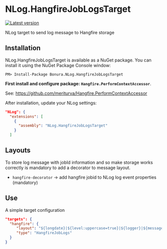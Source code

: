 # NLog.HangfireJobLogsTarget

[![Latest version](https://img.shields.io/nuget/v/Bonura.NLog.HangfireJobLogsTarget.svg)](https://www.nuget.org/packages?q=Bonura.NLog.HangfireJobLogsTarget)

NLog target to send log message to Hangfire storage

Installation
-------------

NLog.HangfireJobLogsTarget is available as a NuGet package. You can install it using the NuGet Package Console window:

```
PM> Install-Package Bonura.NLog.HangfireJobLogsTarget
```

**First install and configure package: `Hangfire.PerformContextAccessor`**.

See: https://github.com/meriturva/Hangfire.PerformContextAccessor

After installation, update your NLog settings:

```json
"NLog": {
  "extensions": [
    {
      "assembly": "NLog.HangfireJobLogsTarget"
    }
  ]
```

Layouts
-------------
To store log message with jobId information and so make storage works correctly is mandatory to add a decorator to message layout.
* `hangfire-decorator` -> add hangfire jobid to NLog log event properties (mandatory)

Use
-------------
A simple target configuration


```json
"targets": {
  "hangfire": {
     "layout": "${longdate}|${level:uppercase=true}|${logger}|${message}|${exception:format=toString}${hangfire-decorator}",
     "type": "HangfireJobLogs"
  }
}
```
